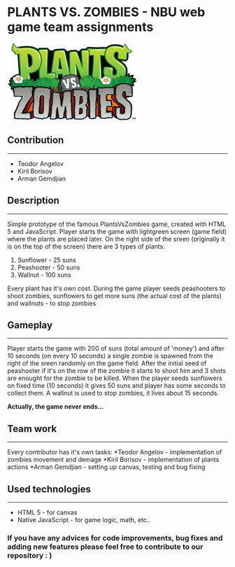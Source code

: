 # PLANTS VS. ZOMBIES - NBU web game team assignments
  
  ![PlantsVsZombies](/images/main.png)
  
## Contribution
---------------

* Teodor Angelov
* Kiril Borisov
* Arman Gemdjian

## Description
--------------
Simple prototype of the famous PlantsVsZombies game, created with HTML 5 and JavaScript.
Player starts the game with lightgreen screen (game field) where the plants are placed later.
On the right side of the sreen (originally it is on the top of the screen) there are 3 types
of plants:

1. Sunflower - 25 suns
2. Peashooter - 50 suns
3. Wallnut - 100 suns

Every plant has it's own cost. During the game player seeds peashooters to shoot zombies,
sunflowers to get more suns (the actual cost of the plants) and wallnuts - to stop zombies

## Gameplay
-----------
Player starts the game with 200 of suns (total amount of 'money') and after 10 seconds
(on every 10 seconds) a single zombie is spawned from the right of the sreen randomly on the
game field. After the initial seed of peashooter if it's on the row of the zombie it starts to 
shoot him and 3 shots are enought for the zombie to be killed. When the player seeds sunflowers
on fixed time (10 seconds) it gives 50 suns and player has some seconds to collect them. 
A wallnut is used to stop zombies, it lives about 15 seconds. 

**Actually, the game never ends...**

## Team work
------------
Every contributor has it's own tasks:
*Teodor Angelov - implementation of zombies movement and demage
*Kiril Borisov - implementation of plants actions
*Arman Gemdjian - setting up canvas, testing and bug fixing

## Used technologies
--------------------
* HTML 5 - for canvas
* Native JavaScript - for game logic, math, etc..

### If you have any advices for code improvements, bug fixes and adding new features please feel free to contribute to our repository : ) 